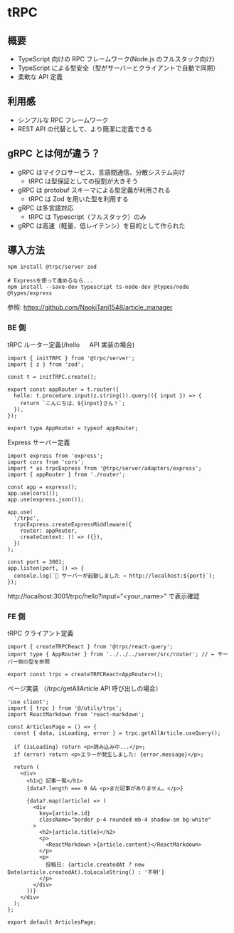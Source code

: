 # tRPC

## 概要

- TypeScript 向けの RPC フレームワーク(Node.js のフルスタック向け)
- TypeScript による型安全（型がサーバーとクライアントで自動で同期）
- 柔軟な API 定義

## 利用感

- シンプルな RPC フレームワーク
- REST API の代替として、より簡潔に定義できる

## gRPC とは何が違う？

- gRPC はマイクロサービス、言語間通信、分散システム向け
  - tRPC は型保証としての役割が大きそう
- gRPC は protobuf スキーマによる型定義が利用される
  - tRPC は Zod を用いた型を利用する
- gRPC は多言語対応
  - tRPC は Typescript（フルスタック）のみ
- gRPC は高速（軽量、低レイテンシ）を目的として作られた

## 導入方法

```
npm install @trpc/server zod

# Expressを使って進めるなら...
npm install --save-dev typescript ts-node-dev @types/node @types/express
```

参照: https://github.com/NaokiTani1548/article_manager

### BE 側

tRPC ルーター定義(/hello 　 API 実装の場合)

```
import { initTRPC } from '@trpc/server';
import { z } from 'zod';

const t = initTRPC.create();

export const appRouter = t.router({
  hello: t.procedure.input(z.string()).query(({ input }) => {
    return `こんにちは、${input}さん！`;
  }),
});

export type AppRouter = typeof appRouter;

```

Express サーバー定義

```
import express from 'express';
import cors from 'cors';
import * as trpcExpress from '@trpc/server/adapters/express';
import { appRouter } from './router';

const app = express();
app.use(cors());
app.use(express.json());

app.use(
  '/trpc',
  trpcExpress.createExpressMiddleware({
    router: appRouter,
    createContext: () => ({}),
  })
);

const port = 3001;
app.listen(port, () => {
  console.log(`🚀 サーバーが起動しました → http://localhost:${port}`);
});
```

http://localhost:3001/trpc/hello?input="<your_name>"
で表示確認

### FE 側

tRPC クライアント定義

```
import { createTRPCReact } from '@trpc/react-query';
import type { AppRouter } from '../../../server/src/router'; // ← サーバー側の型を参照

export const trpc = createTRPCReact<AppRouter>();
```

ページ実装 （/trpc/getAllArticle API 呼び出しの場合）

```
'use client';
import { trpc } from '@/utils/trpc';
import ReactMarkdown from 'react-markdown';

const ArticlesPage = () => {
  const { data, isLoading, error } = trpc.getAllArticle.useQuery();

  if (isLoading) return <p>読み込み中...</p>;
  if (error) return <p>エラーが発生しました: {error.message}</p>;

  return (
    <div>
      <h1>📝 記事一覧</h1>
      {data?.length === 0 && <p>まだ記事がありません。</p>}

      {data?.map((article) => (
        <div
          key={article.id}
          className="border p-4 rounded mb-4 shadow-sm bg-white"
        >
          <h2>{article.title}</h2>
          <p>
            <ReactMarkdown >{article.content}</ReactMarkdown>
          </p>
          <p>
            投稿日: {article.createdAt ? new Date(article.createdAt).toLocaleString() : '不明'}
          </p>
        </div>
      ))}
    </div>
  );
};

export default ArticlesPage;

```
